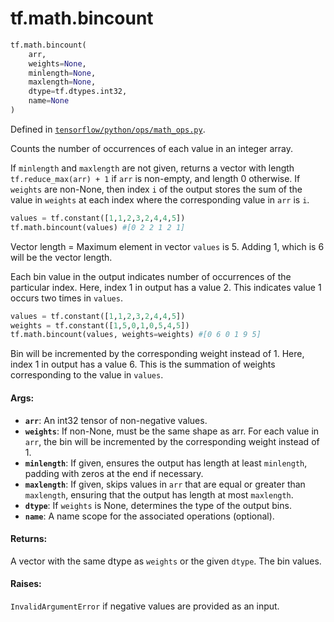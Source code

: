 <div itemscope itemtype="http://developers.google.com/ReferenceObject">
<meta itemprop="name" content="tf.math.bincount" />
<meta itemprop="path" content="Stable" />
</div>

# tf.math.bincount

``` python
tf.math.bincount(
    arr,
    weights=None,
    minlength=None,
    maxlength=None,
    dtype=tf.dtypes.int32,
    name=None
)
```



Defined in [`tensorflow/python/ops/math_ops.py`](/code/stable/tensorflow/python/ops/math_ops.py).

Counts the number of occurrences of each value in an integer array.

If `minlength` and `maxlength` are not given, returns a vector with length
`tf.reduce_max(arr) + 1` if `arr` is non-empty, and length 0 otherwise.
If `weights` are non-None, then index `i` of the output stores the sum of the
value in `weights` at each index where the corresponding value in `arr` is
`i`.

```python
values = tf.constant([1,1,2,3,2,4,4,5])
tf.math.bincount(values) #[0 2 2 1 2 1]
```
Vector length = Maximum element in vector `values` is 5. Adding 1, which is 6
                will be the vector length.

Each bin value in the output indicates number of occurrences of the particular
index. Here, index 1 in output has a value 2. This indicates value 1 occurs
two times in `values`.

```python
values = tf.constant([1,1,2,3,2,4,4,5])
weights = tf.constant([1,5,0,1,0,5,4,5])
tf.math.bincount(values, weights=weights) #[0 6 0 1 9 5]
```
Bin will be incremented by the corresponding weight instead of 1.
Here, index 1 in output has a value 6. This is the summation of weights
corresponding to the value in `values`.

#### Args:

* <b>`arr`</b>: An int32 tensor of non-negative values.
* <b>`weights`</b>: If non-None, must be the same shape as arr. For each value in
    `arr`, the bin will be incremented by the corresponding weight instead of
    1.
* <b>`minlength`</b>: If given, ensures the output has length at least `minlength`,
    padding with zeros at the end if necessary.
* <b>`maxlength`</b>: If given, skips values in `arr` that are equal or greater than
    `maxlength`, ensuring that the output has length at most `maxlength`.
* <b>`dtype`</b>: If `weights` is None, determines the type of the output bins.
* <b>`name`</b>: A name scope for the associated operations (optional).


#### Returns:

A vector with the same dtype as `weights` or the given `dtype`. The bin
values.


#### Raises:

`InvalidArgumentError` if negative values are provided as an input.